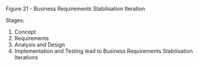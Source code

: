 Figure 21 - Business Requirements Stabilisation Iteration

Stages:

1. Concept
2. Requirements
3. Analysis and Design
4. Implementation and Testing lead to Business Requirements Stabilisation Iterations
